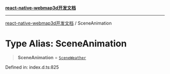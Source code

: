 [**react-native-webmap3d开发文档**](../README.md)

***

[react-native-webmap3d开发文档](../globals.md) / SceneAnimation

# Type Alias: SceneAnimation

> **SceneAnimation** = [`SceneWeather`](../interfaces/SceneWeather.md)

Defined in: index.d.ts:825
